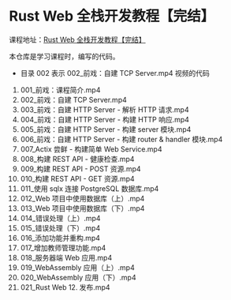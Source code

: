 # Rust Web 全栈开发教程【完结】
课程地址：[Rust Web 全栈开发教程【完结】](https://www.bilibili.com/video/BV1RP4y1G7KF/?vd_source=145763af7b2d0f9f5c38862db1929889)

本仓库是学习课程时，编写的代码。
- 目录 002 表示 002_前戏：自建 TCP Server.mp4 视频的代码

1. 001_前戏：课程简介.mp4
2. 002_前戏：自建 TCP Server.mp4
3. 003_前戏：自建 HTTP Server - 解析 HTTP 请求.mp4
4. 004_前戏：自建 HTTP Server - 构建 HTTP 响应.mp4
5. 005_前戏：自建 HTTP Server - 构建 server 模块.mp4
6. 006_前戏：自建 HTTP Server - 构建 router & handler 模块.mp4
7. 007_Actix 尝鲜 - 构建简单 Web Service.mp4
8. 008_构建 REST API  - 健康检查.mp4
9. 009_构建 REST API - POST 资源.mp4
10. 010_构建 REST API - GET 资源.mp4
11. 011_使用 sqlx 连接 PostgreSQL 数据库.mp4
12. 012_Web 项目中使用数据库（上）.mp4
13. 013_Web 项目中使用数据库（下）.mp4
14. 014_错误处理（上）.mp4
15. 015_错误处理（下）.mp4
16. 016_添加功能并重构.mp4
17. 017_增加教师管理功能.mp4
18. 018_服务器端 Web 应用.mp4
19. 019_WebAssembly 应用（上）.mp4
20. 020_WebAssembly 应用（下）.mp4
21. 021_Rust Web 12. 发布.mp4